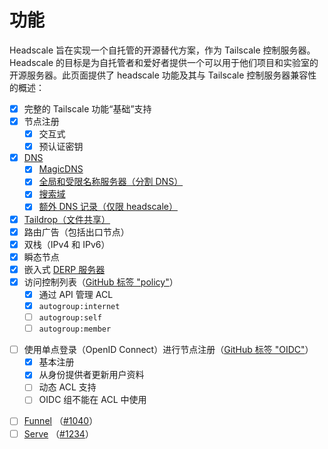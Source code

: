 # 功能

Headscale 旨在实现一个自托管的开源替代方案，作为 Tailscale 控制服务器。Headscale 的目标是为自托管者和爱好者提供一个可以用于他们项目和实验室的开源服务器。此页面提供了 headscale 功能及其与 Tailscale 控制服务器兼容性的概述：

- [x] 完整的 Tailscale 功能“基础”支持
- [x] 节点注册
    - [x] 交互式
    - [x] 预认证密钥
- [x] [DNS](https://tailscale.com/kb/1054/dns)
    - [x] [MagicDNS](https://tailscale.com/kb/1081/magicdns)
    - [x] [全局和受限名称服务器（分割 DNS）](https://tailscale.com/kb/1054/dns#nameservers)
    - [x] [搜索域](https://tailscale.com/kb/1054/dns#search-domains)
    - [x] [额外 DNS 记录（仅限 headscale）](../ref/dns.md#setting-extra-dns-records)
- [x] [Taildrop（文件共享）](https://tailscale.com/kb/1106/taildrop)
- [x] 路由广告（包括出口节点）
- [x] 双栈（IPv4 和 IPv6）
- [x] 瞬态节点
- [x] 嵌入式 [DERP 服务器](https://tailscale.com/kb/1232/derp-servers)
- [x] 访问控制列表（[GitHub 标签 "policy"](https://github.com/juanfont/headscale/labels/policy%20%F0%9F%93%9D)）
    - [x] 通过 API 管理 ACL
    - [x] `autogroup:internet`
    - [ ] `autogroup:self`
    - [ ] `autogroup:member`
* [ ] 使用单点登录（OpenID Connect）进行节点注册（[GitHub 标签 "OIDC"](https://github.com/juanfont/headscale/labels/OIDC)）
    - [x] 基本注册
    - [x] 从身份提供者更新用户资料
    - [ ] 动态 ACL 支持
    - [ ] OIDC 组不能在 ACL 中使用
- [ ] [Funnel](https://tailscale.com/kb/1223/funnel) （[#1040](https://github.com/juanfont/headscale/issues/1040)）
- [ ] [Serve](https://tailscale.com/kb/1312/serve) （[#1234](https://github.com/juanfont/headscale/issues/1921)）